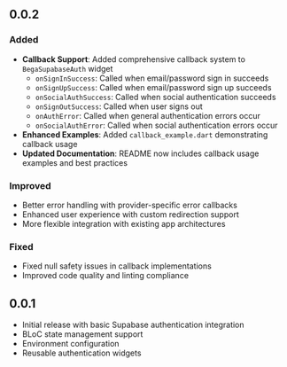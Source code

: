 ## 0.0.2

### Added
- **Callback Support**: Added comprehensive callback system to `BegaSupabaseAuth` widget
  - `onSignInSuccess`: Called when email/password sign in succeeds
  - `onSignUpSuccess`: Called when email/password sign up succeeds
  - `onSocialAuthSuccess`: Called when social authentication succeeds
  - `onSignOutSuccess`: Called when user signs out
  - `onAuthError`: Called when general authentication errors occur
  - `onSocialAuthError`: Called when social authentication errors occur
- **Enhanced Examples**: Added `callback_example.dart` demonstrating callback usage
- **Updated Documentation**: README now includes callback usage examples and best practices

### Improved
- Better error handling with provider-specific error callbacks
- Enhanced user experience with custom redirection support
- More flexible integration with existing app architectures

### Fixed
- Fixed null safety issues in callback implementations
- Improved code quality and linting compliance

## 0.0.1

* Initial release with basic Supabase authentication integration
* BLoC state management support
* Environment configuration
* Reusable authentication widgets
